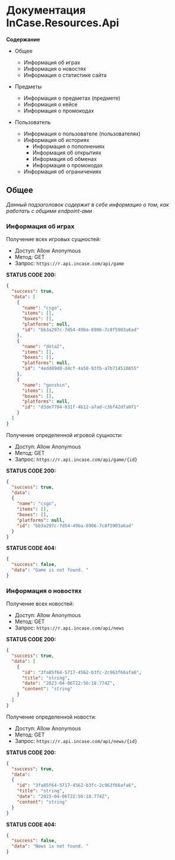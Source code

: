 # Документация InCase.Resources.Api

**Содержание**

* Общее
  * Информация об играх
  * Информация о новостях
  * Информация о статистике сайта

* Предметы
  * Информация о предметах (предмете)
  * Информация о кейсе
  * Информация о промокодах

* Пользователь
  * Информация о пользователе (пользователях)
  * Информация об историях
    * Информация о пополнениях
    * Информация об открытиях
    * Информация об обменах
    * Информация о промокодах
  * Информация об ограничениях
  
## Общее

_Данный подзаголовок содержит в себе информацио о том, как работать с общими endpoint-ами_

### Информация об играх
Получение всех игровых сущностей: 
* Доступ: Allow Anonymous
* Метод: GET 
* Запрос: `https://r.api.incase.com/api/game`


**STATUS CODE 200:**
```JSON
{
  "success": true,
  "data": [
    {
      "name": "csgo",
      "items": [],
      "boxes": [],
      "platforms": null,
      "id": "bb3a297c-7d54-49ba-8906-7c8f5903a6ad"
    },
    {
      "name": "dota2",
      "items": [],
      "boxes": [],
      "platforms": null,
      "id": "4edd89d0-d4cf-4a58-93fb-a7b714510855"
    },
    {
      "name": "genshin",
      "items": [],
      "boxes": [],
      "platforms": null,
      "id": "d3de7704-031f-4b12-a7ad-c3bf42dfa0f1"
    }
  ]
}
```
Получение определенной игровой сущности: 
* Доступ: Allow Anonymous
* Метод: GET 
* Запрос: `https://r.api.incase.com/api/game/{id}`

**STATUS CODE 200:**
```JSON
{
  "success": true,
  "data":
  {
    "name": "csgo",
    "items": [],
    "boxes": [],
    "platforms": null,
    "id": "bb3a297c-7d54-49ba-8906-7c8f5903a6ad"
  }
}
```
**STATUS CODE 404:**
```JSON
{
  "success": false,
  "data": "Game is not found. "
}
```

### Информация о новостях
Получение всех новостей: 
* Доступ: Allow Anonymous
* Метод: GET 
* Запрос: `https://r.api.incase.com/api/news`


**STATUS CODE 200:**
```JSON
{
  "success": true,
  "data": [
    {
      "id": "3fa85f64-5717-4562-b3fc-2c963f66afa6",
      "title": "string",
      "date": "2023-04-06T22:56:18.774Z",
      "content": "string"
    }
  ]
}
```

Получение определенной новости:
* Доступ: Allow Anonymous
* Метод: GET 
* Запрос: `https://r.api.incase.com/api/news/{id}`


**STATUS CODE 200:**
```JSON
{
  "success": true,
  "data": 
  {
    "id": "3fa85f64-5717-4562-b3fc-2c963f66afa6",
    "title": "string",
    "date": "2023-04-06T22:56:18.774Z",
    "content": "string"
  }
}
```

**STATUS CODE 404:**
```JSON
{
  "success": false,
  "data": "News is not found. "
}
```
